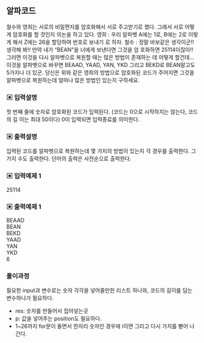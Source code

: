 ## 알파코드
철수와 영희는 서로의 비밀편지를 암호화해서 서로 주고받기로 했다. 그래서 서로 어떻게 암호화를 할 것인지 의논을 하고 있다.
영희 : 우리 알파벳 A에는 1로, B에는 2로 이렇게 해서 Z에는 26을 할당하여 번호로 보내기
로 하자.
철수 : 정말 바보같은 생각이군!! 생각해 봐!! 만약 내가 “BEAN"을 너에게 보낸다면 그것을 암
호화하면 25114이잖아!! 그러면 이것을 다시 알파벳으로 복원할 때는 많은 방법이 존재하는
데 어떻게 할건데... 이것을 알파벳으로 바꾸면 BEAAD, YAAD, YAN, YKD 그리고 BEKD로
BEAN말고도 5가지나 더 있군.
당신은 위와 같은 영희의 방법으로 암호화된 코드가 주어지면 그것을 알파벳으로 복원하는데
얼마나 많은 방법인 있는지 구하세요.


### ▣ 입력설명
첫 번째 줄에 숫자로 암호화된 코드가 입력된다. (코드는 0으로 시작하지는 않는다, 코드의 길
이는 최대 50이다) 0이 입력되면 입력종료를 의미한다.
### ▣ 출력설명
입력된 코드를 알파벳으로 복원하는데 몇 가지의 방법이 있는지 각 경우를 출력한다. 그 가지
수도 출력한다. 단어의 출력은 사전순으로 출력한다.
### ▣ 입력예제 1
25114
### ▣ 출력예제 1
BEAAD\
BEAN\
BEKD\
YAAD\
YAN\
YKD\
6

### 풀이과정

필요한 input과 변수로는 숫자 각각을 넣어줄만한 리스트 하나와, 코드의 길이를 담는 변수하나가 필요하다.

- res: 숫자를 만들어서  집어넣는곳
- p: 값을 넣어주는 position도 필요하다.
- 1~26까지 for문이 돌면서 한자리 숫자인 경우에 i이면 그리고 다시 가지를 뻗어 나간다.

